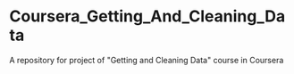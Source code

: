 Coursera_Getting_And_Cleaning_Data
==================================

A repository for project of  "Getting and Cleaning Data" course in Coursera 
